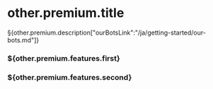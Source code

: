 # other.premium.title

§{other.premium.description["ourBotsLink":"/ja/getting-started/our-bots.md"]}

### \${other.premium.features.first}

### \${other.premium.features.second}
